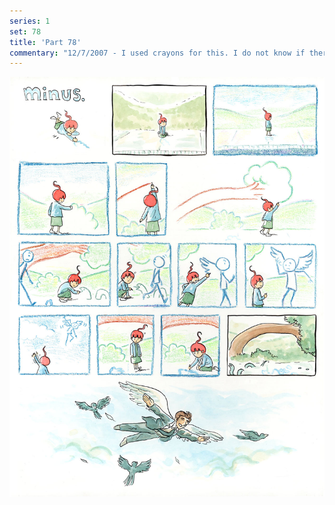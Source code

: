 ```yaml
---
series: 1
set: 78
title: 'Part 78'
commentary: "12/7/2007 - I used crayons for this. I do not know if there was any purpose to this comic other than to use crayons. In the middle of coloring it I came up with a much better ending that I didn't use because... I was already coloring the comic. But oh man it was a great idea. People would have read the comic and thought \"that's it, I'm not going to read any comics anymore\" because, because the comic made them go blind through its sheer brilliance."
---
```


![](../../../../assets/minus/part-78/minus78.jpg)
